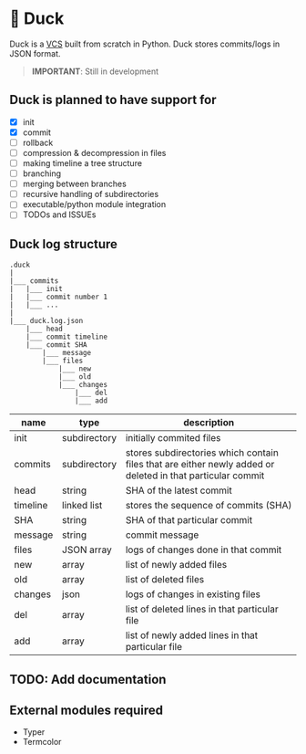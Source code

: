 # 🦆 Duck
Duck is a [VCS](https://en.wikipedia.org/wiki/Version_control) built from scratch in Python. Duck stores commits/logs in JSON format. 

> **IMPORTANT**: Still in development

## Duck is planned to have support for
- [x] init
- [x] commit
- [ ] rollback 
- [ ] compression & decompression in files
- [ ] making timeline a tree structure
- [ ] branching
- [ ] merging between branches
- [ ] recursive handling of subdirectories
- [ ] executable/python module integration
- [ ] TODOs and ISSUEs

## Duck log structure
```
.duck
|
|___ commits
|   |___ init
|   |___ commit number 1
|   |___ ...
|
|___ duck.log.json
    |___ head
    |___ commit timeline
    |___ commit SHA
    	|___ message
    	|___ files
            |___ new
            |___ old
            |___ changes
            	|___ del
            	|___ add
```
| name         | type         | description                                                                                                |
| ------------ | ------------ | ---------------------------------------------------------------------------------------------------------- |
| init         | subdirectory | initially commited files                                                                                   |
| commits      | subdirectory | stores subdirectories which contain files that are either newly added or deleted in that particular commit |
| head         | string       | SHA of the latest commit                                                                                   |
| timeline     | linked list  | stores the sequence of commits (SHA)                                                                       |
| SHA          | string       | SHA of that particular commit                                                                              |
| message      | string       | commit message                                                                                             |
| files        | JSON array   | logs of changes done in that commit                                                                        |
| new          | array        |  list of newly added files                                                                                 |
| old          | array        | list of deleted files                                                                                      |
| changes      | json         |  logs of changes in existing files                                                                         |
| del          | array        | list of deleted lines in that particular file                                                              |
| add          | array        | list of newly added lines in that particular file                                                          |

## TODO: Add documentation

## External modules required
- Typer
- Termcolor
